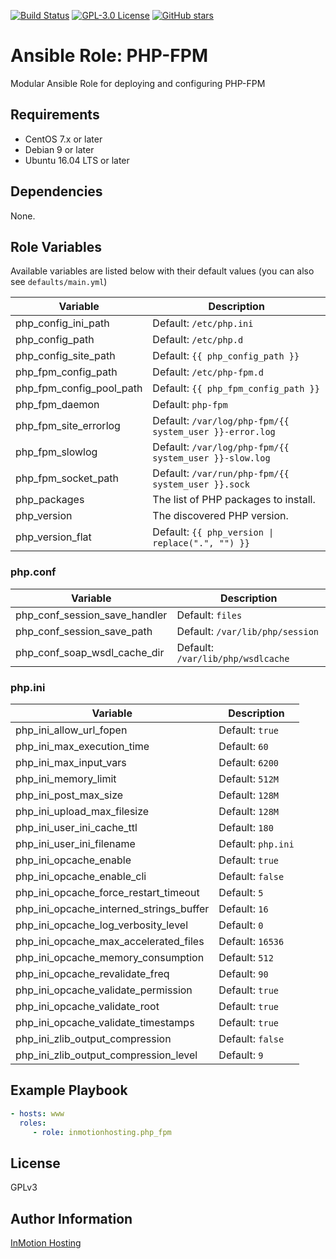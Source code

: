 [![Build Status](https://travis-ci.org/inmotionhosting/ansible-role-php_fpm.png?branch=master)](https://travis-ci.org/inmotionhosting/ansible-role-php_fpm) [![GPL-3.0 License](https://img.shields.io/github/license/inmotionhosting/ansible-role-php_fpm.svg?color=blue)](https://github.com/inmotionhosting/ansible-role-php_fpm/blob/master/LICENSE) [![GitHub stars](https://img.shields.io/github/stars/inmotionhosting/ansible-role-php_fpm.svg)](https://github.com/inmotionhosting/ansible-role-php_fpm/stargazers)

# Ansible Role: PHP-FPM

Modular Ansible Role for deploying and configuring PHP-FPM

## Requirements

* CentOS 7.x or later
* Debian 9 or later
* Ubuntu 16.04 LTS or later

## Dependencies

None.

## Role Variables

Available variables are listed below with their default values (you can also see `defaults/main.yml`)

| Variable | Description |
| -------- | ----------- |
| php_config_ini_path | Default: `/etc/php.ini`
| php_config_path | Default: `/etc/php.d`
| php_config_site_path | Default: `{{ php_config_path }}`
| php_fpm_config_path | Default: `/etc/php-fpm.d`
| php_fpm_config_pool_path | Default: `{{ php_fpm_config_path }}`
| php_fpm_daemon | Default: `php-fpm`
| php_fpm_site_errorlog | Default: `/var/log/php-fpm/{{ system_user }}-error.log`
| php_fpm_slowlog | Default: `/var/log/php-fpm/{{ system_user }}-slow.log`
| php_fpm_socket_path | Default: `/var/run/php-fpm/{{ system_user }}.sock`
| php_packages | The list of PHP packages to install.
| php_version | The discovered PHP version.
| php_version_flat | Default: `{{ php_version \| replace(".", "") }}`

### php.conf
| Variable | Description |
| -------- | ----------- |
| php_conf_session_save_handler | Default: `files`
| php_conf_session_save_path | Default: `/var/lib/php/session`
| php_conf_soap_wsdl_cache_dir | Default: `/var/lib/php/wsdlcache`

### php.ini
| Variable | Description |
| -------- | ----------- |
| php_ini_allow_url_fopen | Default: `true`
| php_ini_max_execution_time | Default: `60`
| php_ini_max_input_vars | Default: `6200`
| php_ini_memory_limit | Default: `512M`
| php_ini_post_max_size | Default: `128M`
| php_ini_upload_max_filesize | Default: `128M`
| php_ini_user_ini_cache_ttl | Default: `180`
| php_ini_user_ini_filename | Default: `php.ini`
| php_ini_opcache_enable | Default: `true`
| php_ini_opcache_enable_cli | Default: `false`
| php_ini_opcache_force_restart_timeout | Default: `5`
| php_ini_opcache_interned_strings_buffer | Default: `16`
| php_ini_opcache_log_verbosity_level | Default: `0`
| php_ini_opcache_max_accelerated_files | Default: `16536`
| php_ini_opcache_memory_consumption | Default: `512`
| php_ini_opcache_revalidate_freq | Default: `90`
| php_ini_opcache_validate_permission | Default: `true`
| php_ini_opcache_validate_root | Default: `true`
| php_ini_opcache_validate_timestamps | Default: `true`
| php_ini_zlib_output_compression | Default: `false`
| php_ini_zlib_output_compression_level | Default: `9`

## Example Playbook

```yaml
- hosts: www
  roles:
     - role: inmotionhosting.php_fpm
```

## License

GPLv3

## Author Information

[InMotion Hosting](https://inmotionhosting.com)
